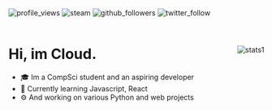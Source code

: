 <div class=root>
  <div class=badges align=left>
    <img alt=profile_views align=center src=https://komarev.com/ghpvc/?username=Cloud11665&style=flat-square&color=brightgreen>
    <img alt=steam align=center src=https://img.shields.io/static/v1?label=Steam&message=Cloud11665&logo=steam&style=flat-square&link=https://steamcommunity.com/id/Cloud2137>
    <img alt=github_followers align=center src=https://img.shields.io/github/followers/Cloud11665?style=social&label=Github&logo=github>
    <img alt=twitter_follow align=center src=https://img.shields.io/twitter/follow/Cloud11665?style=social&label=Twitter&logo=twitter&color=lightgray>
  </div>
  <br>
    <div class=stats>
        <img alt=stats1 align=right style="object-fit: none; object-position: 0 -50px;" src=https://github-readme-stats.vercel.app/api?username=Cloud11665&count_private=true&theme=gradient&bg_color=45,E76344,904E95&title_color=FFFFFF&text_color=FFFFFF&icon_color=FFFFFF>
      <h1>Hi, im Cloud.</h1>
      <ul>
        <li>🎓 Im a CompSci student and an aspiring developer</li>
        <li>📖 Currently learning Javascript, React</li>
        <li>⚙️ And working on various Python and web projects</li>
      </ul>
    </div>
  </br>
</div>

